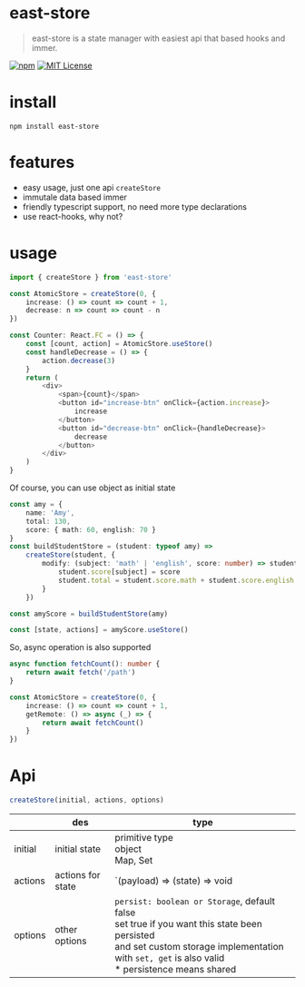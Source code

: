 # east-store

> east-store is a state manager with easiest api that based hooks and immer.

[![npm](https://img.shields.io/npm/v/east-store.svg?style=flat-square)](http://npm.im/easy-peasy)
[![MIT License](https://img.shields.io/npm/l/easy-peasy.svg?style=flat-square)](http://opensource.org/licenses/MIT)

# install

```
npm install east-store
```

# features

- easy usage, just one api `createStore`
- immutale data based immer
- friendly typescript support, no need more type declarations
- use react-hooks, why not?

# usage

```typescript
import { createStore } from 'east-store'

const AtomicStore = createStore(0, {
    increase: () => count => count + 1,
    decrease: n => count => count - n
})

const Counter: React.FC = () => {
    const [count, action] = AtomicStore.useStore()
    const handleDecrease = () => {
        action.decrease(3)
    }
    return (
        <div>
            <span>{count}</span>
            <button id="increase-btn" onClick={action.increase}>
                increase
            </button>
            <button id="decrease-btn" onClick={handleDecrease}>
                decrease
            </button>
        </div>
    )
}
```

Of course, you can use object as initial state

```typescript
const amy = {
    name: 'Amy',
    total: 130,
    score: { math: 60, english: 70 }
}
const buildStudentStore = (student: typeof amy) =>
    createStore(student, {
        modify: (subject: 'math' | 'english', score: number) => student => {
            student.score[subject] = score
            student.total = student.score.math + student.score.english
        }
    })

const amyScore = buildStudentStore(amy)

const [state, actions] = amyScore.useStore()
```

So, async operation is also supported

```typescript
async function fetchCount(): number {
    return await fetch('/path')
}

const AtomicStore = createStore(0, {
    increase: () => count => count + 1,
    getRemote: () => async (_) => {
        return await fetchCount()
    }
})
```

# Api

```typescript
createStore(initial, actions, options)
```
|         | des               | type                                                                                               |
|---------|-------------------|----------------------------------------------------------------------------------------------------|
| initial | initial state     | primitive type <br> object<br> Map, Set                                                            |
| actions | actions for state | `(payload) => (state) => void | state`                                                             |   
| options | other options     |   `persist: boolean or Storage`, default false<br> set true if you want this state been persisted <br> and set custom storage implementation with `set, get` is also valid <br> * persistence means shared |


